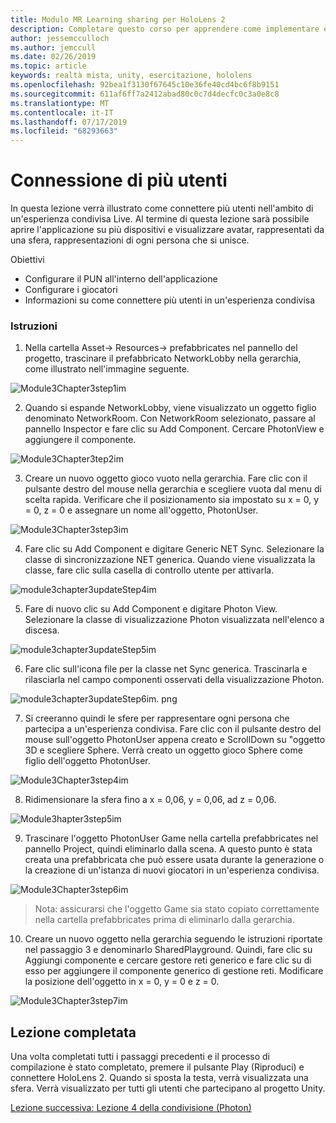 ```yaml
---
title: Modulo MR Learning sharing per HoloLens 2
description: Completare questo corso per apprendere come implementare esperienze condivise multiutente all'interno di un'applicazione HoloLens 2.
author: jessemcculloch
ms.author: jemccull
ms.date: 02/26/2019
ms.topic: article
keywords: realtà mista, unity, esercitazione, hololens
ms.openlocfilehash: 92bea1f3130f67645c10e36fe40cd4bc6f8b9151
ms.sourcegitcommit: 611af6ff7a2412abad80c0c7d4decfc0c3a0e8c8
ms.translationtype: MT
ms.contentlocale: it-IT
ms.lasthandoff: 07/17/2019
ms.locfileid: "68293663"
---
```

# <a name="connecting-multiple-users"></a>Connessione di più utenti

In questa lezione verrà illustrato come connettere più utenti nell'ambito di un'esperienza condivisa Live. Al termine di questa lezione sarà possibile aprire l'applicazione su più dispositivi e visualizzare avatar, rappresentati da una sfera, rappresentazioni di ogni persona che si unisce. 

Obiettivi

- Configurare il PUN all'interno dell'applicazione
- Configurare i giocatori
- Informazioni su come connettere più utenti in un'esperienza condivisa

### <a name="instructions"></a>Istruzioni

1. Nella cartella Asset-> Resources-> prefabbricates nel pannello del progetto, trascinare il prefabbricato NetworkLobby nella gerarchia, come illustrato nell'immagine seguente.

![Module3Chapter3step1im](images/module3chapter3step1im.PNG)

2. Quando si espande NetworkLobby, viene visualizzato un oggetto figlio denominato NetworkRoom. Con NetworkRoom selezionato, passare al pannello Inspector e fare clic su Add Component. Cercare PhotonView e aggiungere il componente.

![Module3Chapter3tep2im](images/module3chapter3step2im.PNG)

3. Creare un nuovo oggetto gioco vuoto nella gerarchia. Fare clic con il pulsante destro del mouse nella gerarchia e scegliere vuota dal menu di scelta rapida. Verificare che il posizionamento sia impostato su x = 0, y = 0, z = 0 e assegnare un nome all'oggetto, PhotonUser.

![Module3Chapter3step3im](images/module3chapter3step3im.PNG)

4. Fare clic su Add Component e digitare Generic NET Sync. Selezionare la classe di sincronizzazione NET generica. Quando viene visualizzata la classe, fare clic sulla casella di controllo utente per attivarla. 

![module3chapter3updateStep4im](images/module3chapter3updateStep4im.png)

5. Fare di nuovo clic su Add Component e digitare Photon View. Selezionare la classe di visualizzazione Photon visualizzata nell'elenco a discesa.

![module3chapter3updateStep5im](images/module3chapter3updateStep5im.png)

6. Fare clic sull'icona file per la classe net Sync generica. Trascinarla e rilasciarla nel campo componenti osservati della visualizzazione Photon. 

![module3chapter3updateStep6im. png](images/module3chapter3updateStep6im.png) 

7. Si creeranno quindi le sfere per rappresentare ogni persona che partecipa a un'esperienza condivisa. Fare clic con il pulsante destro del mouse sull'oggetto PhotonUser appena creato e ScrollDown su "oggetto 3D e scegliere Sphere. Verrà creato un oggetto gioco Sphere come figlio dell'oggetto PhotonUser.

![Module3Chapter3step4im](images/module3chapter3step4im.PNG)

8. Ridimensionare la sfera fino a x = 0,06, y = 0,06, ad z = 0,06.

![Module3hapter3step5im](images/module3chapter3step5im.PNG)

9. Trascinare l'oggetto PhotonUser Game nella cartella prefabbricates nel pannello Project, quindi eliminarlo dalla scena. A questo punto è stata creata una prefabbricata che può essere usata durante la generazione o la creazione di un'istanza di nuovi giocatori in un'esperienza condivisa.

![Module3Chapter3step6im](images/module3chapter3step6im.PNG)

> Nota: assicurarsi che l'oggetto Game sia stato copiato correttamente nella cartella prefabbricates prima di eliminarlo dalla gerarchia.

10. Creare un nuovo oggetto nella gerarchia seguendo le istruzioni riportate nel passaggio 3 e denominarlo SharedPlayground. Quindi, fare clic su Aggiungi componente e cercare gestore reti generico e fare clic su di esso per aggiungere il componente generico di gestione reti. Modificare la posizione dell'oggetto in x = 0, y = 0 e z = 0.

![Module3Chapter3step7im](images/module3chapter3step7im.PNG)


## <a name="congratulations"></a>Lezione completata

Una volta completati tutti i passaggi precedenti e il processo di compilazione è stato completato, premere il pulsante Play (Riproduci) e connettere HoloLens 2. Quando si sposta la testa, verrà visualizzata una sfera. Verrà visualizzato per tutti gli utenti che partecipano al progetto Unity.

[Lezione successiva: Lezione 4 della condivisione (Photon)](mrlearning-sharing(photon)-ch4.md)

